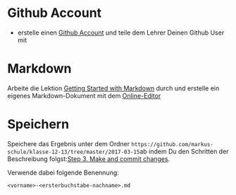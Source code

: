 # Github Account
* erstelle einen [Github Account](https://github.com/) und teile dem Lehrer Deinen Github User mit

# Markdown
Arbeite die Lektion [Getting Started with Markdown](http://programminghistorian.org/lessons/getting-started-with-markdown) durch und erstelle ein eigenes Markdown-Dokument mit dem [Online-Editor](http://dillinger.io/)

# Speichern
Speichere das Ergebnis unter dem Ordner `https://github.com/markus-schule/klasse-12-13/tree/master/2017-03-15`ab indem Du den Schritten der Beschreibung folgst:[Step 3. Make and commit changes](https://guides.github.com/activities/hello-world/#commit).

Verwende dabei folgende Benennung:
```
<vorname>-<ersterbuchstabe-nachname>.md
```
